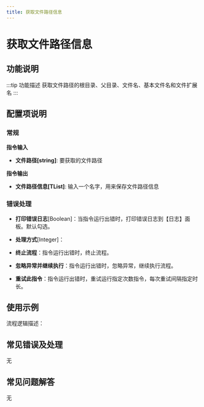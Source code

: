 ```yaml
---
title: 获取文件路径信息
---
```


# 获取文件路径信息

## 功能说明

:::tip 功能描述
获取文件路径的根目录、父目录、文件名、基本文件名和文件扩展名
:::

## 配置项说明

### 常规

**指令输入**

- **文件路径[string]**: 要获取的文件路径


**指令输出**

- **文件路径信息[TList<String>]**: 输入一个名字，用来保存文件路径信息

### 错误处理

- **打印错误日志**[Boolean]：当指令运行出错时，打印错误日志到【日志】面板。默认勾选。

- **处理方式**[Integer]：

 - **终止流程**：指令运行出错时，终止流程。

 - **忽略异常并继续执行**：指令运行出错时，忽略异常，继续执行流程。

 - **重试此指令**：指令运行出错时，重试运行指定次数指令，每次重试间隔指定时长。

## 使用示例

流程逻辑描述：

## 常见错误及处理

无

## 常见问题解答

无

